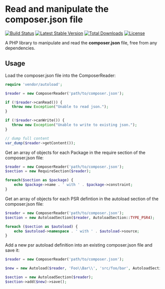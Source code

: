 # Read and manipulate the composer.json file

[![Build Status](https://travis-ci.org/nadar/php-composer-reader.svg?branch=master)](https://travis-ci.org/nadar/php-composer-reader)
[![Latest Stable Version](https://poser.pugx.org/nadar/php-composer-reader/v/stable)](https://packagist.org/packages/nadar/php-composer-reader)
[![Total Downloads](https://poser.pugx.org/nadar/php-composer-reader/downloads)](https://packagist.org/packages/nadar/php-composer-reader)
[![License](https://poser.pugx.org/nadar/php-composer-reader/license)](https://packagist.org/packages/nadar/php-composer-reader)

A PHP library to manipulate and read the **composer.json** file, free from any dependencies.

## Usage

Load the composer.json file into the ComposerReader:

```php
require 'vendor/autoload';

$reader = new ComposerReader('path/to/composer.json');

if (!$reader->canRead()) {
   throw new Exception("Unable to read json.");
}

if (!$reader->canWrite()) {
   throw new Exception("Unable to write to existing json.");
}

// dump full content
var_dump($reader->getContent());
```

Get an array of objects for each Package in the require section of the composer.json file:

```php
$reader = new ComposerReader('path/to/composer.json');
$section = new RequireSection($reader);

foreach($section as $package) {
    echo $package->name . ' with ' . $package->constraint;
}
```

Get an array of objects for each PSR defintion in the autoload section of the composer.json file:

```php
$reader = new ComposerReader('path/to/composer.json');
$section = new AutoloadSection($reader, AutoloadSection::TYPE_PSR4);

foreach ($section as $autoload) {
    echo $autoload->namespace . ' with ' . $autoload->source;
}
```

Add a new psr autoload definition into an existing composer.json file and save it:

```php
$reader = new ComposerReader('path/to/composer.json');

$new = new Autoload($reader, 'Foo\\Bar\\', 'src/foo/bar', AutoloadSection::TYPE_PSR4);

$section = new AutoloadSection($reader);
$section->add($new)->save();
```

